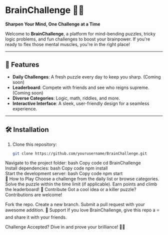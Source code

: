 # BrainChallenge 🧠💡  
**Sharpen Your Mind, One Challenge at a Time**  

Welcome to **BrainChallenge**, a platform for mind-bending puzzles, tricky logic problems, and fun challenges to boost your brainpower. If you're ready to flex those mental muscles, you're in the right place!  

---

## 🚀 Features  
- **Daily Challenges**: A fresh puzzle every day to keep you sharp.  (Coming soon)
- **Leaderboard**: Compete with friends and see who reigns supreme. (Coming soon) 
- **Diverse Categories**: Logic, math, riddles, and more.  
- **Interactive Interface**: A sleek, user-friendly design for a seamless experience.  

---

## 🛠️ Installation  
1. Clone this repository:  
   ```bash  
   git clone https://github.com/yourusername/BrainChallenge.git  
Navigate to the project folder:
bash
Copy code
cd BrainChallenge  
Install dependencies:
bash
Copy code
npm install  
Start the development server:
bash
Copy code
npm start  
🎯 How to Play
Choose a challenge from the daily list or browse categories.
Solve the puzzle within the time limit (if applicable).
Earn points and climb the leaderboard!
🧩 Contribute
Got a cool idea or a killer puzzle? Contributions are welcome!

Fork the repo.
Create a new branch.
Submit a pull request with your awesome addition.
🌟 Support
If you love BrainChallenge, give this repo a ⭐ and share it with your friends.

Challenge Accepted? Dive in and prove your brilliance! 🧠✨
